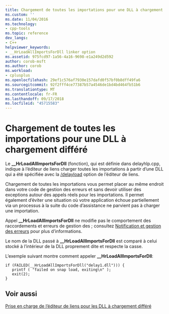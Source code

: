 ```yaml
---
title: Chargement de toutes les importations pour une DLL à chargement différé | Microsoft Docs
ms.custom: ''
ms.date: 11/04/2016
ms.technology:
- cpp-tools
ms.topic: reference
dev_langs:
- C++
helpviewer_keywords:
- __HrLoadAllImportsForDll linker option
ms.assetid: 975fcd97-1a56-4a16-9698-e1a249d2d592
author: corob-msft
ms.author: corob
ms.workload:
- cplusplus
ms.openlocfilehash: 29ef1c576af7930e157dafd0f57bf0b8dff49fa6
ms.sourcegitcommit: 92f2fff4ce77387b57a4546de1bd4bd464fb51b6
ms.translationtype: MT
ms.contentlocale: fr-FR
ms.lasthandoff: 09/17/2018
ms.locfileid: "45715583"
---
```

# <a name="loading-all-imports-for-a-delay-loaded-dll"></a>Chargement de toutes les importations pour une DLL à chargement différé

Le **__HrLoadAllImportsForDll** (fonction), qui est définie dans delayhlp.cpp, indique à l’éditeur de liens charger toutes les importations à partir d’une DLL qui a été spécifiée avec la [/delayload](../../build/reference/delayload-delay-load-import.md) option de l’éditeur de liens.

Chargement de toutes les importations vous permet placer au même endroit dans votre code de gestion des erreurs et sans devoir utiliser des exceptions autour des appels réels pour les importations. Il permet également d’éviter une situation où votre application échoue partiellement via un processus à la suite du code d’assistance ne parvient pas à charger une importation.

Appel **__HrLoadAllImportsForDll** ne modifie pas le comportement des raccordements et erreurs de gestion des ; consultez [Notification et gestion des erreurs](../../build/reference/error-handling-and-notification.md) pour plus d’informations.

Le nom de la DLL passé à **__HrLoadAllImportsForDll** est comparé à celui stocké à l’intérieur de la DLL proprement dite et respecte la casse.

L’exemple suivant montre comment appeler **__HrLoadAllImportsForDll**:

```
if (FAILED(__HrLoadAllImportsForDll("delay1.dll"))) {
   printf ( "failed on snap load, exiting\n" );
   exit(2);
}
```

## <a name="see-also"></a>Voir aussi

[Prise en charge de l’éditeur de liens pour les DLL à chargement différé](../../build/reference/linker-support-for-delay-loaded-dlls.md)